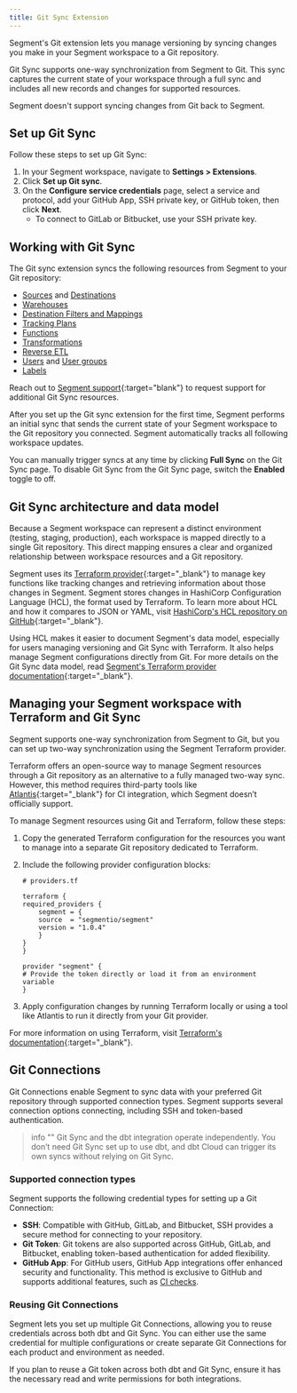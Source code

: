 ```yaml
---
title: Git Sync Extension
---
```


Segment's Git extension lets you manage versioning by syncing changes you make in your Segment workspace to a Git repository.

Git Sync supports one-way synchronization from Segment to Git. This sync captures the current state of your workspace through a full sync and includes all new records and changes for supported resources.

Segment doesn't support syncing changes from Git back to Segment.

## Set up Git Sync

Follow these steps to set up Git Sync:

1. In your Segment workspace, navigate to **Settings > Extensions**.
2. Click **Set up Git sync**.
3. On the **Configure service credentials** page, select a service and protocol, add your GitHub App, SSH private key, or GitHub token, then click **Next**.
    - To connect to GitLab or Bitbucket, use your SSH private key.

## Working with Git Sync

The Git sync extension syncs the following resources from Segment to your Git repository:

- [Sources](/docs/connections/sources/) and [Destinations](/docs/connections/destinations/)
- [Warehouses](/docs/connections/storage/warehouses/)
- [Destination Filters and Mappings](/docs/connections/destinations/destination-filters/)
- [Tracking Plans](/docs/protocols/tracking-plan/create/)
- [Functions](/docs/connections/functions/)
- [Transformations](/docs/protocols/transform/)
- [Reverse ETL](/docs/connections/reverse-etl/)
- [Users](/docs/segment-app/iam/concepts/#team-members) and [User groups](/docs/segment-app/iam/concepts/#user-groups)
- [Labels](/docs/segment-app/iam/labels/#where-can-i-create-labels)

Reach out to [Segment support](https://app.segment.com/workspaces?contact=1){:target="blank"} to request support for additional Git Sync resources.

After you set up the Git sync extension for the first time, Segment performs an initial sync that sends the current state of your Segment workspace to the Git repository you connected. Segment automatically tracks all following workspace updates.

You can manually trigger syncs at any time by clicking **Full Sync** on the Git Sync page. To disable Git Sync from the Git Sync page, switch the **Enabled** toggle to off.

## Git Sync architecture and data model

Because a Segment workspace can represent a distinct environment (testing, staging, production), each workspace is mapped directly to a single Git repository. This direct mapping ensures a clear and organized relationship between workspace resources and a Git repository.

Segment uses its [Terraform provider](https://registry.terraform.io/providers/segmentio/segment/1.0.3){:target="_blank"} to manage key functions like tracking changes and retrieving information about those changes in Segment. Segment stores changes in HashiCorp Configuration Language (HCL), the format used by Terraform. To learn more about HCL and how it compares to JSON or YAML, visit [HashiCorp's HCL repository on GitHub](https://github.com/hashicorp/hcl){:target="_blank"}.

Using HCL makes it easier to document Segment's data model, especially for users managing versioning and Git Sync with Terraform. It also helps manage Segment configurations directly from Git. For more details on the Git Sync data model, read [Segment's Terraform provider documentation](https://registry.terraform.io/providers/segmentio/segment/latest/docs){:target="_blank"}.

## Managing your Segment workspace with Terraform and Git Sync

Segment supports one-way synchronization from Segment to Git, but you can set up two-way synchronization using the Segment Terraform provider.

Terraform offers an open-source way to manage Segment resources through a Git repository as an alternative to a fully managed two-way sync. However, this method requires third-party tools like [Atlantis](https://www.runatlantis.io/){:target="_blank"} for CI integration, which Segment doesn’t officially support.

To manage Segment resources using Git and Terraform, follow these steps:

1. Copy the generated Terraform configuration for the resources you want to manage into a separate Git repository dedicated to Terraform.
2. Include the following provider configuration blocks:

    ```hcl
    # providers.tf

    terraform {
    required_providers {
        segment = {
        source  = "segmentio/segment"
        version = "1.0.4"
        }
    }
    }

    provider "segment" {
    # Provide the token directly or load it from an environment variable
    }
    ```
3. Apply configuration changes by running Terraform locally or using a tool like Atlantis to run it directly from your Git provider.


For more information on using Terraform, visit [Terraform's documentation](https://developer.hashicorp.com/terraform/docs){:target="_blank"}.

## Git Connections

Git Connections enable Segment to sync data with your preferred Git repository through supported connection types. Segment supports several connection options connecting, including SSH and token-based authentication.

> info ""
> Git Sync and the dbt integration operate independently. You don’t need Git Sync set up to use dbt, and dbt Cloud can trigger its own syncs without relying on Git Sync.

### Supported connection types

Segment supports the following credential types for setting up a Git Connection:

- **SSH**: Compatible with GitHub, GitLab, and Bitbucket, SSH provides a secure method for connecting to your repository.
- **Git Token**: Git tokens are also supported across GitHub, GitLab, and Bitbucket, enabling token-based authentication for added flexibility.
- **GitHub App**: For GitHub users, GitHub App integrations offer enhanced security and functionality. This method is exclusive to GitHub and supports additional features, such as [CI checks]().

### Reusing Git Connections

Segment lets you set up multiple Git Connections, allowing you to reuse credentials across both dbt and Git Sync. You can either use the same credential for multiple configurations or create separate Git Connections for each product and environment as needed.

If you plan to reuse a Git token across both dbt and Git Sync, ensure it has the necessary read and write permissions for both integrations.


